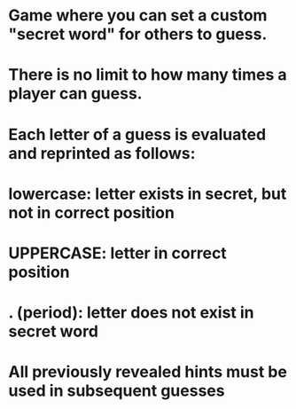 # Game where you can set a custom "secret word" for others to guess.
# There is no limit to how many times a player can guess.
# Each letter of a guess is evaluated and reprinted as follows:
#   lowercase: letter exists in secret, but not in correct position
#   UPPERCASE: letter in correct position
#   . (period): letter does not exist in secret word
# All previously revealed hints must be used in subsequent guesses
